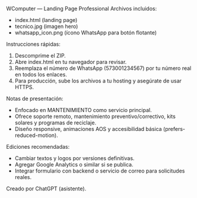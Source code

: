 WComputer — Landing Page Professional
Archivos incluidos:
- index.html              (landing page)
- tecnico.jpg             (imagen hero)
- whatsapp_icon.png       (ícono WhatsApp para botón flotante)

Instrucciones rápidas:
1. Descomprime el ZIP.
2. Abre index.html en tu navegador para revisar.
3. Reemplaza el número de WhatsApp (573001234567) por tu número real en todos los enlaces.
4. Para producción, sube los archivos a tu hosting y asegúrate de usar HTTPS.

Notas de presentación:
- Enfocado en MANTENIMIENTO como servicio principal.
- Ofrece soporte remoto, mantenimiento preventivo/correctivo, kits solares y programas de reciclaje.
- Diseño responsive, animaciones AOS y accesibilidad básica (prefers-reduced-motion).

Ediciones recomendadas:
- Cambiar textos y logos por versiones definitivas.
- Agregar Google Analytics o similar si se publica.
- Integrar formulario con backend o servicio de correo para solicitudes reales.

Creado por ChatGPT (asistente).